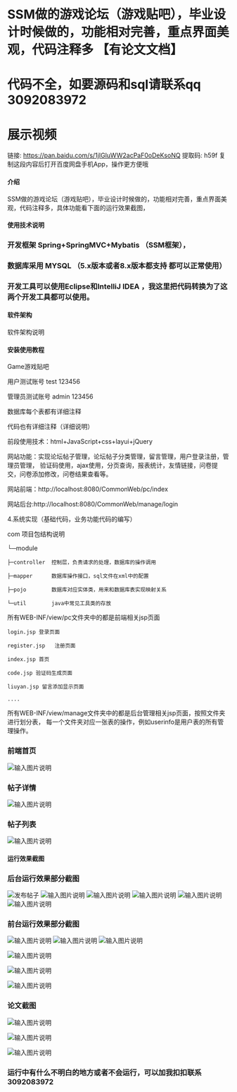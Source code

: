 # SSM做的游戏论坛（游戏贴吧），毕业设计时候做的，功能相对完善，重点界面美观，代码注释多  【有论文文档】

# 代码不全，如要源码和sql请联系qq 3092083972

# 展示视频
链接: https://pan.baidu.com/s/1jIGluWW2acPaF0oDeKsoNQ 提取码: h59f 复制这段内容后打开百度网盘手机App，操作更方便哦

#### 介绍
SSM做的游戏论坛（游戏贴吧），毕业设计时候做的，功能相对完善，重点界面美观，代码注释多，具体功能看下面的运行效果截图，

#### 使用技术说明
###  开发框架   Spring+SpringMVC+Mybatis （SSM框架），
###  数据库采用  MYSQL  （5.x版本或者8.x版本都支持 都可以正常使用）
###  开发工具可以使用Eclipse和IntelliJ IDEA ，我这里把代码转换为了这两个开发工具都可以使用。

#### 软件架构
软件架构说明


#### 安装使用教程

Game游戏贴吧

用户测试账号    test  123456

管理员测试账号  admin   123456

数据库每个表都有详细注释

代码也有详细注释（详细说明）

前段使用技术：html+JavaScript+css+layui+jQuery


网站功能：实现论坛帖子管理，论坛帖子分类管理，留言管理，用户登录注册，管理员管理，
验证码使用，ajax使用，分页查询，报表统计，友情链接，问卷提交，问卷添加修改，问卷结果查看等。



网站前端：http://localhost:8080/CommonWeb/pc/index

网站后台:http://localhost:8080/CommonWeb/manage/login

4.系统实现（基础代码，业务功能代码的编写）

com   项目包结构说明

└─module

    ├─controller  控制层，负责请求的处理，数据库的操作调用

    ├─mapper      数据库操作接口，sql文件在xml中的配置

    ├─pojo        数据库对应实体类，用来和数据库表实现映射关系

    └─util        java中常见工具类的存放


所有WEB-INF/view/pc文件夹中的都是前端相关jsp页面

    login.jsp 登录页面

    register.jsp   注册页面

    index.jsp 首页

    code.jsp 验证码生成页面

    liuyan.jsp 留言添加显示页面

    ....
所有WEB-INF/view/manage文件夹中的都是后台管理相关jsp页面，按照文件夹进行划分表，
    每一个文件夹对应一张表的操作，例如userinfo是用户表的所有管理操作。
### 前端首页
![输入图片说明](https://images.gitee.com/uploads/images/2019/1021/104140_47cf6ccc_865419.png "首页.png")
### 帖子详情
![输入图片说明](https://images.gitee.com/uploads/images/2019/1021/104204_c6d5eec8_865419.png "帖子详情.png")
### 帖子列表
![输入图片说明](https://images.gitee.com/uploads/images/2019/1021/104219_e553b7df_865419.png "帖子列表.png")



#### 运行效果截图
### 后台运行效果部分截图
![发布帖子](https://images.gitee.com/uploads/images/2019/1021/102525_34f4db60_865419.png "发布帖子.png")
![输入图片说明](https://images.gitee.com/uploads/images/2019/1021/102619_a6e7472c_865419.png "后台首页.png")
![输入图片说明](https://images.gitee.com/uploads/images/2019/1021/102630_6eb6fe0c_865419.png "后台登录.png")
![输入图片说明](https://images.gitee.com/uploads/images/2019/1021/102853_b9923bd0_865419.png "帖子分类管理.png")
![输入图片说明](https://images.gitee.com/uploads/images/2019/1021/102902_26d36313_865419.png "帖子分类统计.png")
![输入图片说明](https://images.gitee.com/uploads/images/2019/1021/102922_ce714a80_865419.png "问卷管理.png")


### 前台运行效果部分截图
![输入图片说明](https://images.gitee.com/uploads/images/2019/1021/103000_a0187f4d_865419.png "登录.png")
![输入图片说明](https://images.gitee.com/uploads/images/2019/1021/103011_98accbd4_865419.png "个人中心.png")
![输入图片说明](https://images.gitee.com/uploads/images/2019/1021/103025_7953aba7_865419.png "公告信息.png")

![输入图片说明](https://images.gitee.com/uploads/images/2019/1021/103036_30ffba2d_865419.png "留言管理.png")

![输入图片说明](https://images.gitee.com/uploads/images/2019/1021/103228_1e0385ab_865419.png "问卷调查.png")

![输入图片说明](https://images.gitee.com/uploads/images/2019/1021/103238_be8ad00a_865419.png "注册.png")


### 论文截图
![输入图片说明](https://images.gitee.com/uploads/images/2020/1018/110525_adad9650_865419.png "论文截图01.png")

![输入图片说明](https://images.gitee.com/uploads/images/2020/1018/110536_58d65d5e_865419.png "论文截图02.png")

![输入图片说明](https://images.gitee.com/uploads/images/2020/1018/110545_162fe3f1_865419.png "论文截图03.png")

### 运行中有什么不明白的地方或者不会运行，可以加我扣扣联系3092083972

